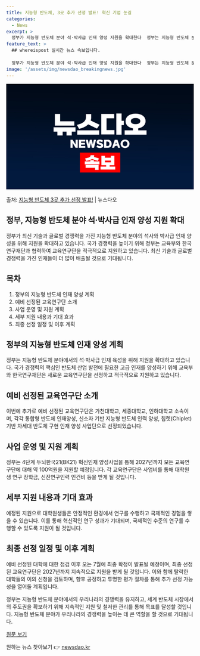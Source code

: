 ```yaml
---
title: 지능형 반도체, 3곳 추가 선정 발표! 혁신 기업 눈길
categories:
  - News
excerpt: >
  정부가 지능형 반도체 분야 석·박사급 인재 양성 지원을 확대한다  정부는 지능형 반도체 분야에서의 석·박사급…
feature_text: >
  ## whereispost 실시간 뉴스 속보입니다.

  정부가 지능형 반도체 분야 석·박사급 인재 양성 지원을 확대한다  정부는 지능형 반도체 분야에서의 석·박사급…
image: '/assets/img/newsdao_breakingnews.jpg'
---
```


![뉴스다오 속보](/assets/img/newsdao_breakingnews.jpg)

<p>출처: <a href="https://newsdao.kr/4229" rel="dofollow">지능형 반도체 3곳 추가 선정 발표!</a> | 뉴스다오</p>

## 정부, 지능형 반도체 분야 석·박사급 인재 양성 지원 확대

정부가 최신 기술과 글로벌 경쟁력을 가진 지능형 반도체 분야의 석사와 박사급 인재 양성을 위해 지원을 확대하고 있습니다. 국가 경쟁력을 높이기 위해 정부는 교육부와 한국연구재단과 협력하여 교육연구단을 적극적으로 지원하고 있습니다. 최신 기술과 글로벌 경쟁력을 가진 인재들이 더 많이 배출될 것으로 기대됩니다.

## 목차
1. 정부의 지능형 반도체 인재 양성 계획
2. 예비 선정된 교육연구단 소개
3. 사업 운영 및 지원 계획
4. 세부 지원 내용과 기대 효과
5. 최종 선정 일정 및 이후 계획

## 정부의 지능형 반도체 인재 양성 계획
정부는 지능형 반도체 분야에서의 석·박사급 인재 육성을 위해 지원을 확대하고 있습니다. 국가 경쟁력의 핵심인 반도체 산업 발전에 필요한 고급 인재를 양성하기 위해 교육부와 한국연구재단은 새로운 교육연구단을 선정하고 적극적으로 지원하고 있습니다.

## 예비 선정된 교육연구단 소개
이번에 추가로 예비 선정된 교육연구단은 가천대학교, 세종대학교, 인하대학교 소속이며, 각각 통합형 반도체 인재양성, 신소자 기반 지능형 반도체 인력 양성, 칩렛(Chiplet) 기반 차세대 반도체 구현 인재 양성 사업단으로 선정되었습니다.

## 사업 운영 및 지원 계획
정부는 4단계 두뇌한국21(BK21) 혁신인재 양성사업을 통해 2027년까지 모든 교육연구단에 대해 약 100억원을 지원할 예정입니다. 각 교육연구단은 사업비를 통해 대학원생 연구 장학금, 신진연구인력 인건비 등을 받게 될 것입니다.

## 세부 지원 내용과 기대 효과
예정된 지원으로 대학원생들은 안정적인 환경에서 연구를 수행하고 국제적인 경험을 쌓을 수 있습니다. 이를 통해 혁신적인 연구 성과가 기대되며, 국제적인 수준의 연구를 수행할 수 있도록 지원이 될 것입니다.

## 최종 선정 일정 및 이후 계획
예비 선정된 대학에 대한 점검 이후 오는 7월에 최종 확정이 발표될 예정이며, 최종 선정된 교육연구단은 2027년까지 지속적으로 지원을 받게 될 것입니다. 이와 함께 탈락한 대학들의 이의 신청을 검토하며, 향후 공정하고 투명한 평가 절차를 통해 추가 선정 가능성을 열어둘 계획입니다.

정부는 지능형 반도체 분야에서의 우리나라의 경쟁력을 유지하고, 세계 반도체 시장에서의 주도권을 확보하기 위해 지속적인 지원 및 철저한 관리를 통해 목표를 달성할 것입니다. 지능형 반도체 분야가 우리나라의 경쟁력을 높이는 데 큰 역할을 할 것으로 기대됩니다.

[원문 보기](https://newsdao.kr/4229) 

원하는 뉴스 찾아보기 👉 <a href="https://newsdao.kr" rel="dofollow">newsdao.kr</a>


